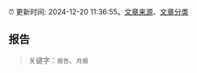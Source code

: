 :alarm_clock: 更新时间: 2024-12-20 11:36:55。[文章来源](/README.md)、[文章分类](/TAGS.md)

## 报告


> 关键字：`报告`、`月报`



